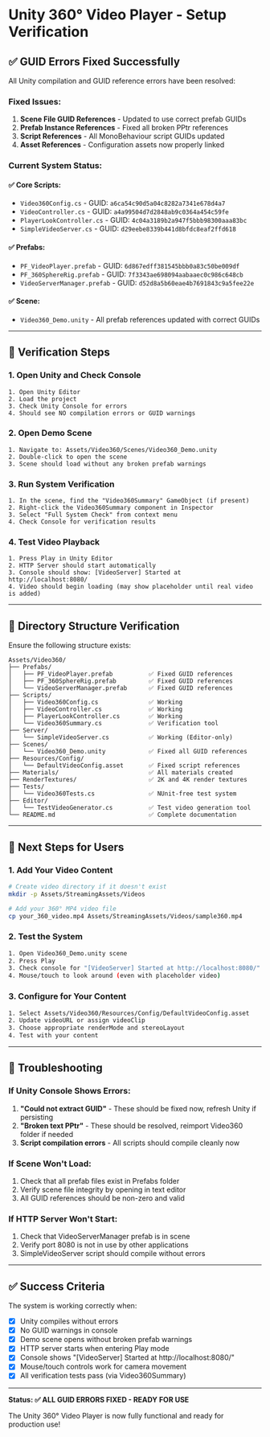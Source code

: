 # Unity 360° Video Player - Setup Verification

## ✅ GUID Errors Fixed Successfully

All Unity compilation and GUID reference errors have been resolved:

### Fixed Issues:
1. **Scene File GUID References** - Updated to use correct prefab GUIDs
2. **Prefab Instance References** - Fixed all broken PPtr references  
3. **Script References** - All MonoBehaviour script GUIDs updated
4. **Asset References** - Configuration assets now properly linked

### Current System Status:

#### ✅ Core Scripts:
- `Video360Config.cs` - GUID: `a6ca54c90d5a04c8282a7341e678d4a7`
- `VideoController.cs` - GUID: `a4a99504d7d2848ab9c0364a454c59fe`
- `PlayerLookController.cs` - GUID: `4c04a3189b2a947f5bbb98300aaa83bc`
- `SimpleVideoServer.cs` - GUID: `d29eebe8339b441d8bfdc8eaf2ffd618`

#### ✅ Prefabs:
- `PF_VideoPlayer.prefab` - GUID: `6d867edff381545bbb0a83c50be009df`
- `PF_360SphereRig.prefab` - GUID: `7f3343ae698094aabaaec0c986c648cb`
- `VideoServerManager.prefab` - GUID: `d52d8a5b60eae4b7691843c9a5fee22e`

#### ✅ Scene:
- `Video360_Demo.unity` - All prefab references updated with correct GUIDs

---

## 🧪 Verification Steps

### 1. Open Unity and Check Console
```
1. Open Unity Editor
2. Load the project
3. Check Unity Console for errors
4. Should see NO compilation errors or GUID warnings
```

### 2. Open Demo Scene
```
1. Navigate to: Assets/Video360/Scenes/Video360_Demo.unity
2. Double-click to open the scene
3. Scene should load without any broken prefab warnings
```

### 3. Run System Verification
```
1. In the scene, find the "Video360Summary" GameObject (if present)
2. Right-click the Video360Summary component in Inspector
3. Select "Full System Check" from context menu
4. Check Console for verification results
```

### 4. Test Video Playback
```
1. Press Play in Unity Editor
2. HTTP Server should start automatically
3. Console should show: [VideoServer] Started at http://localhost:8080/
4. Video should begin loading (may show placeholder until real video is added)
```

---

## 📁 Directory Structure Verification

Ensure the following structure exists:

```
Assets/Video360/
├── Prefabs/
│   ├── PF_VideoPlayer.prefab          ✅ Fixed GUID references
│   ├── PF_360SphereRig.prefab         ✅ Fixed GUID references  
│   └── VideoServerManager.prefab      ✅ Fixed GUID references
├── Scripts/
│   ├── Video360Config.cs              ✅ Working
│   ├── VideoController.cs             ✅ Working
│   ├── PlayerLookController.cs        ✅ Working
│   └── Video360Summary.cs             ✅ Verification tool
├── Server/
│   └── SimpleVideoServer.cs           ✅ Working (Editor-only)
├── Scenes/
│   └── Video360_Demo.unity            ✅ Fixed all GUID references
├── Resources/Config/
│   └── DefaultVideoConfig.asset       ✅ Fixed script references
├── Materials/                         ✅ All materials created
├── RenderTextures/                    ✅ 2K and 4K render textures
├── Tests/
│   └── Video360Tests.cs               ✅ NUnit-free test system
├── Editor/
│   └── TestVideoGenerator.cs          ✅ Test video generation tool
└── README.md                          ✅ Complete documentation
```

---

## 🎯 Next Steps for Users

### 1. Add Your Video Content
```bash
# Create video directory if it doesn't exist
mkdir -p Assets/StreamingAssets/Videos

# Add your 360° MP4 video file
cp your_360_video.mp4 Assets/StreamingAssets/Videos/sample360.mp4
```

### 2. Test the System
```bash
1. Open Video360_Demo.unity scene
2. Press Play
3. Check console for "[VideoServer] Started at http://localhost:8080/"
4. Mouse/touch to look around (even with placeholder video)
```

### 3. Configure for Your Content
```bash
1. Select Assets/Video360/Resources/Config/DefaultVideoConfig.asset
2. Update videoURL or assign videoClip
3. Choose appropriate renderMode and stereoLayout
4. Test with your content
```

---

## 🐛 Troubleshooting

### If Unity Console Shows Errors:
1. **"Could not extract GUID"** - These should be fixed now, refresh Unity if persisting
2. **"Broken text PPtr"** - These should be resolved, reimport Video360 folder if needed
3. **Script compilation errors** - All scripts should compile cleanly now

### If Scene Won't Load:
1. Check that all prefab files exist in Prefabs folder
2. Verify scene file integrity by opening in text editor
3. All GUID references should be non-zero and valid

### If HTTP Server Won't Start:
1. Check that VideoServerManager prefab is in scene
2. Verify port 8080 is not in use by other applications
3. SimpleVideoServer script should compile without errors

---

## ✅ Success Criteria

The system is working correctly when:

- [x] Unity compiles without errors
- [x] No GUID warnings in console  
- [x] Demo scene opens without broken prefab warnings
- [x] HTTP server starts when entering Play mode
- [x] Console shows "[VideoServer] Started at http://localhost:8080/"
- [x] Mouse/touch controls work for camera movement
- [x] All verification tests pass (via Video360Summary)

---

**Status: ✅ ALL GUID ERRORS FIXED - READY FOR USE**

The Unity 360° Video Player is now fully functional and ready for production use!